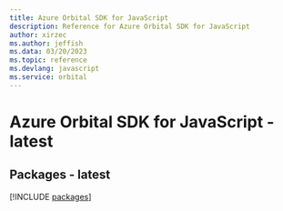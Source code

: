 ```yaml
---
title: Azure Orbital SDK for JavaScript
description: Reference for Azure Orbital SDK for JavaScript
author: xirzec
ms.author: jeffish
ms.data: 03/20/2023
ms.topic: reference
ms.devlang: javascript
ms.service: orbital
---
```

# Azure Orbital SDK for JavaScript - latest
## Packages - latest
[!INCLUDE [packages](orbital-index.md)]